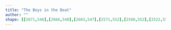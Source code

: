 ```yaml
---
title: "The Boys in the Boat"
author: ""
shape: [[2671,546],[2666,548],[2603,547],[2571,552],[2560,552],[2522,558],[2501,559],[2473,563],[2463,566],[2459,571],[2462,581],[2466,583],[2492,582],[2494,584],[2492,636],[2495,645],[2496,659],[2492,669],[2492,690],[2495,698],[2515,703],[2563,700],[2582,701],[2591,704],[2596,709],[2598,716],[2599,736],[2596,750],[2596,812],[2594,821],[2594,839],[2591,854],[2593,864],[2591,875],[2591,894],[2588,905],[2589,919],[2587,928],[2585,968],[2586,995],[2583,1005],[2581,1034],[2579,1040],[2580,1062],[2578,1070],[2578,1086],[2580,1093],[2580,1104],[2578,1116],[2578,1131],[2575,1147],[2576,1161],[2574,1171],[2576,1191],[2580,1197],[2580,1200],[2576,1204],[2573,1219],[2573,1240],[2571,1248],[2570,1288],[2568,1301],[2568,1344],[2566,1368],[2568,1383],[2574,1389],[2583,1393],[2600,1396],[2662,1396],[2668,1394],[2673,1389],[2675,1363],[2677,1357],[2677,1311],[2682,1202],[2681,1187],[2683,1177],[2683,1156],[2685,1148],[2684,1135],[2687,1095],[2686,1082],[2689,1043],[2688,1033],[2690,1021],[2690,979],[2692,964],[2696,833],[2698,815],[2701,723],[2703,713],[2705,642],[2707,634],[2708,564],[2706,554],[2703,550],[2699,548],[2681,549],[2672,546]]
---
```


